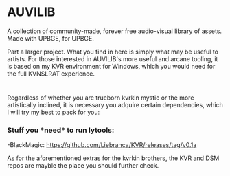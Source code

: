 # AUVILIB
 A collection of community-made, forever free audio-visual library of assets. Made with UPBGE, for UPBGE.

Part a larger project. What you find in here is simply what may be useful to artists. For those interested in AUVILIB's more useful and arcane tooling, it is based on my KVR environment for Windows, which you would need for the full KVNSLRAT experience.

#

Regardless of whether you are trueborn kvrkin mystic or the more artistically inclined, it is necessary you adquire certain dependencies, which I will try my best to pack for you:

### Stuff you \*need\* to run lytools:

-BlackMagic: https://github.com/Liebranca/KVR/releases/tag/v0.1a

As for the aforementioned extras for the kvrkin brothers, the KVR and DSM repos are mayble the place you should further check.

